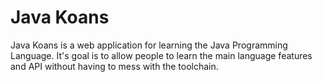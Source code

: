 # Java Koans

Java Koans is a web application for learning the Java Programming Language.
It's goal is to allow people to learn the main language features and API
 without having to mess with the toolchain.